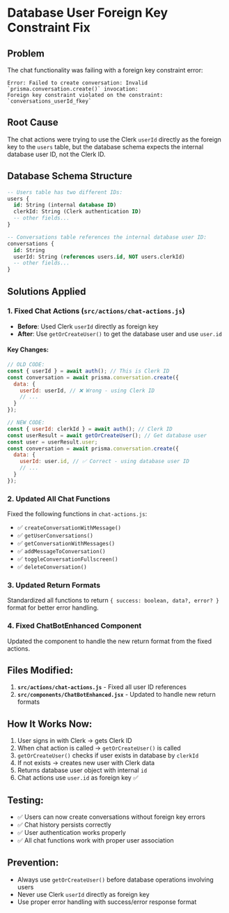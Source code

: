 # Database User Foreign Key Constraint Fix

## Problem
The chat functionality was failing with a foreign key constraint error:
```
Error: Failed to create conversation: Invalid `prisma.conversation.create()` invocation:
Foreign key constraint violated on the constraint: `conversations_userId_fkey`
```

## Root Cause
The chat actions were trying to use the Clerk `userId` directly as the foreign key to the `users` table, but the database schema expects the internal database user ID, not the Clerk ID.

## Database Schema Structure
```sql
-- Users table has two different IDs:
users {
  id: String (internal database ID)
  clerkId: String (Clerk authentication ID)
  -- other fields...
}

-- Conversations table references the internal database user ID:
conversations {
  id: String
  userId: String (references users.id, NOT users.clerkId)
  -- other fields...
}
```

## Solutions Applied

### 1. Fixed Chat Actions (`src/actions/chat-actions.js`)
- **Before**: Used Clerk `userId` directly as foreign key
- **After**: Use `getOrCreateUser()` to get the database user and use `user.id`

#### Key Changes:
```javascript
// OLD CODE:
const { userId } = await auth(); // This is Clerk ID
const conversation = await prisma.conversation.create({
  data: {
    userId: userId, // ❌ Wrong - using Clerk ID
    // ...
  }
});

// NEW CODE:
const { userId: clerkId } = await auth(); // Clerk ID
const userResult = await getOrCreateUser(); // Get database user
const user = userResult.user;
const conversation = await prisma.conversation.create({
  data: {
    userId: user.id, // ✅ Correct - using database user ID
    // ...
  }
});
```

### 2. Updated All Chat Functions
Fixed the following functions in `chat-actions.js`:
- ✅ `createConversationWithMessage()`
- ✅ `getUserConversations()`
- ✅ `getConversationWithMessages()`
- ✅ `addMessageToConversation()`
- ✅ `toggleConversationFullscreen()`
- ✅ `deleteConversation()`

### 3. Updated Return Formats
Standardized all functions to return `{ success: boolean, data?, error? }` format for better error handling.

### 4. Fixed ChatBotEnhanced Component
Updated the component to handle the new return format from the fixed actions.

## Files Modified:
1. **`src/actions/chat-actions.js`** - Fixed all user ID references
2. **`src/components/ChatBotEnhanced.jsx`** - Updated to handle new return formats

## How It Works Now:
1. User signs in with Clerk → gets Clerk ID
2. When chat action is called → `getOrCreateUser()` is called
3. `getOrCreateUser()` checks if user exists in database by `clerkId`
4. If not exists → creates new user with Clerk data
5. Returns database user object with internal `id`
6. Chat actions use `user.id` as foreign key ✅

## Testing:
- ✅ Users can now create conversations without foreign key errors
- ✅ Chat history persists correctly
- ✅ User authentication works properly
- ✅ All chat functions work with proper user association

## Prevention:
- Always use `getOrCreateUser()` before database operations involving users
- Never use Clerk `userId` directly as foreign key
- Use proper error handling with success/error response format
